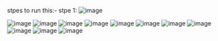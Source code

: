 stpes to run this:-
stpe 1: 
![image](https://github.com/user-attachments/assets/8409cd06-b046-45ef-82c8-5b18b7a4035f)

![image](https://github.com/user-attachments/assets/2cabdf89-fc3c-4a19-99ac-e250f831a247)
![image](https://github.com/user-attachments/assets/2ba84e48-5b41-4d8c-b764-67ab5181adc2)
![image](https://github.com/user-attachments/assets/aec63f77-f013-400b-b15c-2b2d4a211b5c)
![image](https://github.com/user-attachments/assets/bddba3ba-3526-4508-93e7-b9bf455fa040)
![image](https://github.com/user-attachments/assets/78580a10-1d2d-437d-9e5c-9f40593d9960)
![image](https://github.com/user-attachments/assets/497f5364-c21c-4464-aafe-03d83ca33129)
![image](https://github.com/user-attachments/assets/c73c18c4-7535-457c-9d7e-f69b094ae54c)
![image](https://github.com/user-attachments/assets/0b1bc1fb-c9f4-4910-8acd-0d23b1d89f98)
![image](https://github.com/user-attachments/assets/963e929d-4a6f-4f01-854c-bdf9f0585595)
![image](https://github.com/user-attachments/assets/cc20e73d-1f15-486d-bed4-76bc490b998f)
![image](https://github.com/user-attachments/assets/4c2cf1b7-23e7-444b-a426-ee581c2423c3)
